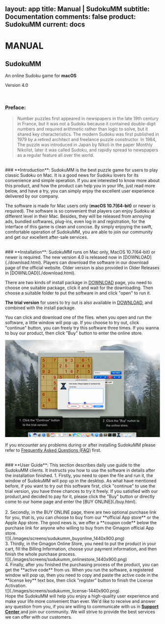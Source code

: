 layout: app
title: Manual | SudokuMM
subtitle: Documentation
comments: false
product: SudokuMM
current: docs
---

# MANUAL
## SudokuMM
An online Sudoku game for **macOS**

Version 4.0


<br>

 ### **Preface**:

>Number puzzles first appeared in newspapers in the late 19th century in France, but it was not a Sudoku because it contained double-digit numbers and required arithmetic rather than logic to solve, but it shared key characteristics. The modern Sudoku was first published in 1979 by a retired architect and freelance puzzle constructor. In 1984, The puzzle was introduced in Japan by Nikoli in the paper Monthly Nikolist, later it was called Sudoku, and rapidly spread to newspapers as a regular feature all over the world. 

<br>
 ### **Introduction**:
SudokuMM is the best puzzle game for users to play classic Sudoku on Mac. It is a good news for Sudoku lovers for its convenience and simple operation. If you are interested to know more about this product, and how the product can help you in your life, just read more below, and have a try, you can simply enjoy the excellent user experience delivered by our company.

The software is made for Mac users only (**macOS 10.7(64-bit)** or newer is required). The software is so convenient that players can enjoy Sudoku at different level in their Mac. Besides, they will be released from annoying ads, bundled softwares, plug-ins, even log in and registration, for the interface of this game is clean and concise. By simply enjoying the swift, comfortable operation of SudokuMM, you are able to join our community and get our excellent after-sale services.  

<br>
### **Installation**:
SudokuMM runs on Mac only, MacOS 10.7(64-bit) or newer is required. The new version 4.0 is released now in [DOWNLOAD](./download.html).  Players can download the software in our download page of the official website. Older version is also provided in Older Releases in [DOWNLOAD](./download.html). 


There are two kinds of install package in [DOWNLOAD](./download.html) page, you need to choose one suitable package, click it and wait for the downloading. Then choose a suitable folder to put the software in and click "open" to run it.   

**The trial version** for users to try out is also available in [DOWNLOAD](./download.html), and combined with the install package.


 You can click and download one of the files. when you open and run the software, a little window will pop up. If you choose to try out, click "continue" button, you can freely try this software three times. If you wanna to buy our product, then click "Buy" button to enter the online store. 

![](./images/screens/sudukumm_trialversion-1440x900.png) 

If you encounter any problems during or after installing SudokuMM please refer to [Frequently Asked Questions (FAQ)](./faq.html) first.


<br>
### **User Guide**:
This section describes daily use guide to the SudokuMM clients. It instructs you how to use the software in details after the installation finished.
1. Firstly, you need to open the file and run it, the window of SudokuMM will pop up in the desktop.  As what have mentioned before, if you want to try out this software first, click "continue" to use the trial version, you have three chances to try it freely. If you satisfied with our product,and decided to pay for it, please click the "Buy" button or directly come to our home page and enter the [BUY ONLINE](./buy.html).
<br>

<br>
2. Secondly, in the BUY ONLINE page, there are two optional purchase link for you, that is, you can choose to buy from our **official App store** or the Apple App store. The good news is, we offer a **coupon code** below the purchase link for anyone who willing to buy from the Gmagon official App store. 
<br>
![](./images/screens/sudukumm_buyonline_1440x900.png) 
<br>
3. Thirdly, in the Gmagon Online Store, you need to put the product in your cart, fill the Billing Information, choose your payment information, and then finish the whole purchase process.
<br>
![](./images/screens/sudukumm_onlinestore_1440x900.png) 
<br>
4. Finally, after you finished the purchasing process of the product, you can get the **active code** from us. When you run the software, a registered window will pop up, then you need to copy and paste the active code in the **license key** text box, then click "register" button to finish the License Activation.
<br>
![](./images/screens/sudukumm_license-1440x900.png)  
<br>
Hope the SudokuMM will help you enjoy a high-quality user experience and make your life more convenient than ever. We'd like to receive and answer any question from you, if you are willing to communicate with us in <a href="https://gitter.im/Gmagon/support" target="_blank" rel="nofollow me noopener noreferrer"> <strong>Support Center</strong> </a> and join our community. We will strive to provide the best services we can offer with our customers. 
